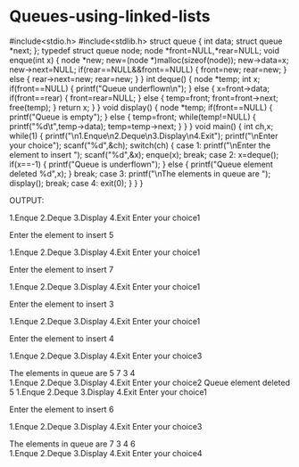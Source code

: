 # Queues-using-linked-lists
#include<stdio.h>
#include<stdlib.h>
struct queue
{
    int data;
    struct queue *next;
};
typedef struct queue node;
node *front=NULL,*rear=NULL;
void enque(int x)
{
    node *new;
    new=(node *)malloc(sizeof(node));
    new->data=x;
    new->next=NULL;
    if(rear==NULL&&front==NULL)
    {
        front=new;
        rear=new;
    }
    else
    {
        rear->next=new;
        rear=new;
    }
}
int deque()
{
    node *temp;
    int x;
    if(front==NULL)
    {
        printf("Queue underflown\n");
    }
    else
    {
        x=front->data;
        if(front==rear)
        {
            front=rear=NULL;
        }
        else
        {
            temp=front;
            front=front->next;
            free(temp);
        }
        return x;
    }
}
void display()
{
    node *temp;
    if(front==NULL)
    {
        printf("Queue is empty");
    }
    else
    {
        temp=front;
        while(temp!=NULL)
        {
            printf("%d\t",temp->data);
            temp=temp->next;
        }
    }
}
void main()
{
    int ch,x;
    while(1)
    {
        printf("\n1.Enque\n2.Deque\n3.Display\n4.Exit");
        printf("\nEnter your choice");
        scanf("%d",&ch);
        switch(ch)
        {
            case 1: printf("\nEnter the element to insert ");
                    scanf("%d",&x);
                    enque(x);
                    break;
            case 2: x=deque();
                    if(x==-1)
                    {
                        printf("Queue is underflown");
                    }
                    else
                    {
                        printf("Queue element deleted %d",x);
                    }
                    break;
            case 3: printf("\nThe elements in queue are ");
                    display();
                    break;
            case 4: exit(0);
        }
    }
}

OUTPUT:

1.Enque
2.Deque
3.Display
4.Exit
Enter your choice1

Enter the element to insert 5

1.Enque
2.Deque
3.Display
4.Exit
Enter your choice1

Enter the element to insert 7

1.Enque
2.Deque
3.Display
4.Exit
Enter your choice1

Enter the element to insert 3

1.Enque
2.Deque
3.Display
4.Exit
Enter your choice1

Enter the element to insert 4

1.Enque
2.Deque
3.Display
4.Exit
Enter your choice3

The elements in queue are 5	7	3	4	
1.Enque
2.Deque
3.Display
4.Exit
Enter your choice2
Queue element deleted 5
1.Enque
2.Deque
3.Display
4.Exit
Enter your choice1

Enter the element to insert 6

1.Enque
2.Deque
3.Display
4.Exit
Enter your choice3

The elements in queue are 7	3	4	6	
1.Enque
2.Deque
3.Display
4.Exit
Enter your choice4
